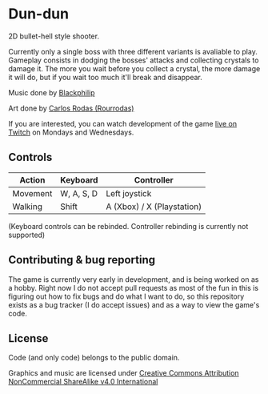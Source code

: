 # Dun-dun

2D bullet-hell style shooter.

Currently only a single boss with three different variants is avaliable to play. Gameplay consists in dodging the bosses' attacks and collecting crystals to damage it. The more you wait before you collect a crystal, the more damage it will do, but if you wait too much it'll break and disappear.

Music done by [Blackphilip](https://www.instagram.com/mr.satvrn/)

Art done by [Carlos Rodas (Rourrodas)](https://www.instagram.com/rourodas/)

If you are interested, you can watch development of the game [live on Twitch](https://www.twitch.tv/playnoweverybody) on Mondays and Wednesdays.

## Controls

| Action | Keyboard | Controller |
| -------- | ---------- | ------ |
| Movement | W, A, S, D | Left joystick |
| Walking | Shift | A (Xbox) / X (Playstation) |

(Keyboard controls can be rebinded. Controller rebinding is currently not supported)

## Contributing & bug reporting

The game is currently very early in development, and is being worked on as a hobby. Right now I do not accept pull requests as most of the fun in this is figuring out how to fix bugs and do what I want to do, so this repository exists as a bug tracker (I do accept issues) and as a way to view the game's code.

## License

Code (and only code) belongs to the public domain.

Graphics and music are licensed under [Creative Commons Attribution NonCommercial ShareAlike v4.0 International](https://creativecommons.org/licenses/by-nc-sa/4.0/)
